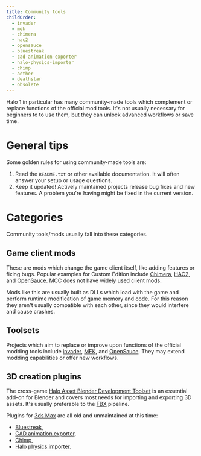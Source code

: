 ```yaml
---
title: Community tools
childOrder:
  - invader
  - mek
  - chimera
  - hac2
  - opensauce
  - bluestreak
  - cad-animation-exporter
  - halo-physics-importer
  - chimp
  - aether
  - deathstar
  - obsolete
---
```

Halo 1 in particular has many community-made tools which complement or replace functions of the official mod tools. It's not usually necessary for beginners to to use them, but they can unlock advanced workflows or save time.

# General tips
Some golden rules for using community-made tools are:

1. Read the `README.txt` or other available documentation. It will often answer your setup or usage questions.
2. Keep it updated! Actively maintained projects release bug fixes and new features. A problem you're having might be fixed in the current version.

# Categories
Community tools/mods usually fall into these categories.

## Game client mods
These are mods which change the game client itself, like adding features or fixing bugs. Popular examples for Custom Edition include [Chimera](~), [HAC2](~), and [OpenSauce](~). MCC does not have widely used client mods.

Mods like this are usually built as DLLs which load with the game and perform runtime modification of game memory and code. For this reason they aren't usually compatible with each other, since they would interfere and cause crashes.

## Toolsets
Projects which aim to replace or improve upon functions of the official modding tools include [invader](~), [MEK](~), and [OpenSauce](~). They may extend modding capabilities or offer new workflows.

## 3D creation plugins
The cross-game [Halo Asset Blender Development Toolset](~halo-asset-blender-development-toolset) is an essential add-on for Blender and covers most needs for importing and exporting 3D assets. It's usually preferable to the [FBX](~) pipeline.

Plugins for [3ds Max](~3dsmax) are all old and unmaintained at this time:
* [Bluestreak](~),
* [CAD animation exporter](~cad-animation-exporter),
* [Chimp](~),
* [Halo physics importer](~halo-physics-importer).
